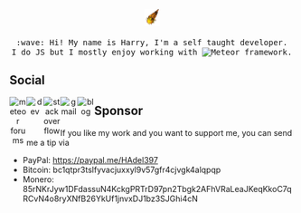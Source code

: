 <p align="center">
  <img src="./meteor.gif" width="27px">
  <br><br>
  <samp>
    :wave: Hi! My name is Harry, I'm a self taught developer.
    <br>I do JS but I mostly enjoy working with <img src='https://assets.website-files.com/5dd3f8176674eb0829f184d5/5dd41eb9049df81f8773946e_meteor-logo.svg' alt='Meteor' height='16'>  framework.
  </samp>
</p> 


## Social

<div align="center">

<a href="https://forums.meteor.com/u/harry97" >
  <img align="left" alt="meteor forums" width="30px" src="https://cdn.jsdelivr.net/npm/simple-icons@3.0.1/icons/meteor.svg" draggable="false" />
</a>
<a href="https://dev.to/harryadel">
  <img align="left" alt="dev" width="30px" src="https://img.icons8.com/windows/32/000000/dev.png" draggable="false" />
</a>
<a href="https://stackoverflow.com/users/6688795/harry-adel">
  <img align="left" alt="stackoverflow" width="30px" src="https://cdn.jsdelivr.net/npm/simple-icons@3.0.1/icons/stackoverflow.svg" draggable="false" />
</a>
<a href="mailto:harryadel@gmail.com">
  <img align="left" alt="gmail" width="30px" src="https://img.icons8.com/ios-glyphs/64/000000/gmail-login.png" draggable="false" />
</a>
<a href="https://harryadel.github.io/">
  <img align="left" alt="blog" width="30px" src="https://img.icons8.com/material-rounded/100/000000/blog.png" draggable="false" />
</a>

</div>

## Sponsor

If you like my work and you want to support me, you can send me a tip via 

- PayPal: https://paypal.me/HAdel397
- Bitcoin: bc1qtpr3tslfyvacjuxxyl9v57gfr4cjvgk4alqpqp
- Monero: 85rNKrJyw1DFdassuN4KckgPRTrD97pn2Tbgk2AFhVRaLeaJKeqKkoC7qRCvN4o8ryXNfB26YkUf1jnvxDJ1bz3SJGhi4cN

